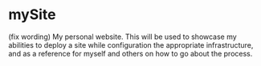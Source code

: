 # mySite
(fix wording) My personal website. This will be used to showcase my abilities to deploy a site while configuration the appropriate infrastructure, and as a reference for myself and others on how to go about the process. 
